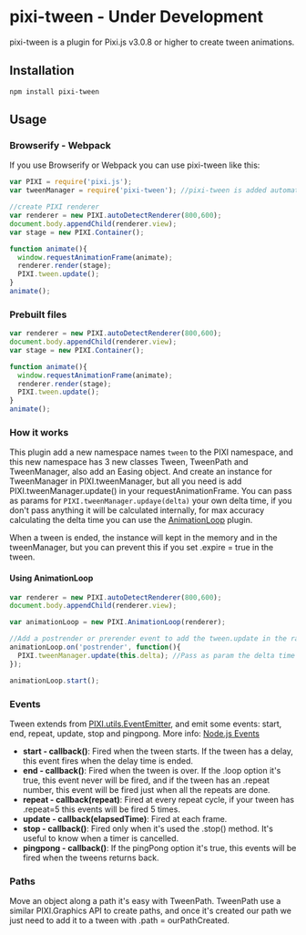 pixi-tween - Under Development
======================

pixi-tween is a plugin for Pixi.js v3.0.8 or higher to create tween animations.

## Installation
```
npm install pixi-tween
```

## Usage
### Browserify - Webpack
If you use Browserify or Webpack you can use pixi-tween like this:

```js
var PIXI = require('pixi.js');
var tweenManager = require('pixi-tween'); //pixi-tween is added automatically to the PIXI namespace

//create PIXI renderer
var renderer = new PIXI.autoDetectRenderer(800,600);
document.body.appendChild(renderer.view);
var stage = new PIXI.Container();

function animate(){
  window.requestAnimationFrame(animate);
  renderer.render(stage);
  PIXI.tween.update();
}
animate();
```

### Prebuilt files

```js
var renderer = new PIXI.autoDetectRenderer(800,600);
document.body.appendChild(renderer.view);
var stage = new PIXI.Container();

function animate(){
  window.requestAnimationFrame(animate);
  renderer.render(stage);
  PIXI.tween.update();
}
animate();
```

### How it works
This plugin add a new namespace names `tween` to the PIXI namespace, and this new namespace has 3 new classes Tween, TweenPath and TweenManager, also add an Easing object. And create an instance for TweenManager in PIXI.tweenManager, but all you need is add PIXI.tweenManager.update() in your requestAnimationFrame. You can pass as params for `PIXI.tweenManager.updaye(delta)` your own delta time, if you don't pass anything it will be calculated internally, for max accuracy calculating the delta time you can use the [AnimationLoop](https://github.com/Nazariglez/pixi-animationloop/) plugin.

When a tween is ended, the instance will kept in the memory and in the tweenManager, but you can prevent this if you set .expire = true in the tween.

#### Using AnimationLoop
```js
var renderer = new PIXI.autoDetectRenderer(800,600);
document.body.appendChild(renderer.view);

var animationLoop = new PIXI.AnimationLoop(renderer);

//Add a postrender or prerender event to add the tween.update in the raf.
animationLoop.on('postrender', function(){
  PIXI.tweenManager.update(this.delta); //Pass as param the delta time to PIXI.tweenManager.update
});

animationLoop.start();
```

### Events
Tween extends from [PIXI.utils.EventEmitter](https://github.com/primus/eventemitter3), and emit some events: start, end, repeat, update, stop and pingpong. More info: [Node.js Events](https://nodejs.org/api/events.html#events_emitter_emit_event_arg1_arg2)

- __start - callback()__: Fired when the tween starts. If the tween has a delay, this event fires when the delay time is ended.
- __end - callback()__: Fired when the tween is over. If the .loop option it's true, this event never will be fired, and if the tween has an .repeat number, this event will be fired just when all the repeats are done.
- __repeat - callback(repeat)__: Fired at every repeat cycle, if your tween has .repeat=5 this events will be fired 5 times.
- __update - callback(elapsedTime)__: Fired at each frame.
- __stop - callback()__: Fired only when it's used the .stop() method. It's useful to know when a timer is cancelled.
- __pingpong - callback()__: If the pingPong option it's true, this events will be fired when the tweens returns back.

### Paths
Move an object along a path it's easy with TweenPath. TweenPath use a similar PIXI.Graphics API to create paths, and once it's created our path we just need to add it to a tween with .path = ourPathCreated.
